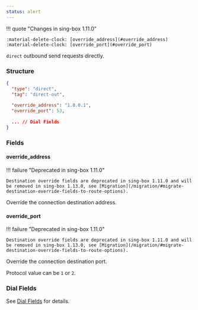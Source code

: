 ```yaml
---
status: alert
---
```


!!! quote "Changes in sing-box 1.11.0"

    :material-delete-clock: [override_address](#override_address)  
    :material-delete-clock: [override_port](#override_port)

`direct` outbound send requests directly.

### Structure

```json
{
  "type": "direct",
  "tag": "direct-out",
  
  "override_address": "1.0.0.1",
  "override_port": 53,
  
  ... // Dial Fields
}
```

### Fields

#### override_address

!!! failure "Deprecated in sing-box 1.11.0"

    Destination override fields are deprecated in sing-box 1.11.0 and will be removed in sing-box 1.13.0, see [Migration](/migration/#migrate-destination-override-fields-to-route-options).

Override the connection destination address.

#### override_port

!!! failure "Deprecated in sing-box 1.11.0"

    Destination override fields are deprecated in sing-box 1.11.0 and will be removed in sing-box 1.13.0, see [Migration](/migration/#migrate-destination-override-fields-to-route-options).

Override the connection destination port.

Protocol value can be `1` or `2`.

### Dial Fields

See [Dial Fields](/configuration/shared/dial/) for details.
